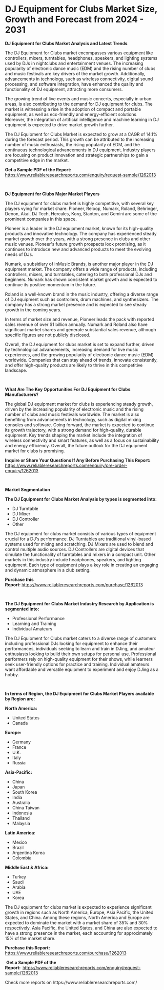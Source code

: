 <p><h1>DJ Equipment for Clubs Market Size, Growth and Forecast from 2024 - 2031</h1></p><p><strong>DJ Equipment for Clubs Market Analysis and Latest Trends</strong></p>
<p><p>The DJ Equipment for Clubs market encompasses various equipment like controllers, mixers, turntables, headphones, speakers, and lighting systems used by DJs in nightclubs and entertainment venues. The increasing popularity of electronic dance music (EDM) and the rising number of clubs and music festivals are key drivers of the market growth. Additionally, advancements in technology, such as wireless connectivity, digital sound processing, and software integration, have enhanced the quality and functionality of DJ equipment, attracting more consumers.</p><p>The growing trend of live events and music concerts, especially in urban areas, is also contributing to the demand for DJ equipment for clubs. The market is witnessing a rise in the adoption of compact and portable equipment, as well as eco-friendly and energy-efficient solutions. Moreover, the integration of artificial intelligence and machine learning in DJ equipment is expected to drive market growth further.</p><p>The DJ Equipment for Clubs Market is expected to grow at a CAGR of 14.1% during the forecast period. This growth can be attributed to the increasing number of music enthusiasts, the rising popularity of EDM, and the continuous technological advancements in DJ equipment. Industry players are focusing on product innovation and strategic partnerships to gain a competitive edge in the market.</p></p>
<p><strong>Get a Sample PDF of the Report:&nbsp;</strong> <a href="https://www.reliableresearchreports.com/enquiry/request-sample/1262013">https://www.reliableresearchreports.com/enquiry/request-sample/1262013</a></p>
<p>&nbsp;</p>
<p><strong>DJ Equipment for Clubs Major Market Players</strong></p>
<p><p>The DJ equipment for clubs market is highly competitive, with several key players vying for market share. Pioneer, Reloop, Numark, Roland, Behringer, Denon, Akai, DJ Tech, Hercules, Korg, Stanton, and Gemini are some of the prominent companies in this space.</p><p>Pioneer is a leader in the DJ equipment market, known for its high-quality products and innovative technology. The company has experienced steady market growth over the years, with a strong presence in clubs and other music venues. Pioneer's future growth prospects look promising, as it continues to introduce new and advanced products to meet the evolving needs of DJs.</p><p>Numark, a subsidiary of inMusic Brands, is another major player in the DJ equipment market. The company offers a wide range of products, including controllers, mixers, and turntables, catering to both professional DJs and beginners. Numark has shown consistent market growth and is expected to continue its positive momentum in the future.</p><p>Roland is a well-known brand in the music industry, offering a diverse range of DJ equipment such as controllers, drum machines, and synthesizers. The company has a strong market presence and is expected to see steady growth in the coming years.</p><p>In terms of market size and revenue, Pioneer leads the pack with reported sales revenue of over $1 billion annually. Numark and Roland also have significant market shares and generate substantial sales revenue, although specific figures are not publicly disclosed.</p><p>Overall, the DJ equipment for clubs market is set to expand further, driven by technological advancements, increasing demand for live music experiences, and the growing popularity of electronic dance music (EDM) worldwide. Companies that can stay ahead of trends, innovate consistently, and offer high-quality products are likely to thrive in this competitive landscape.</p></p>
<p>&nbsp;</p>
<p><strong>What Are The Key Opportunities For DJ Equipment for Clubs Manufacturers?</strong></p>
<p><p>The global DJ equipment market for clubs is experiencing steady growth, driven by the increasing popularity of electronic music and the rising number of clubs and music festivals worldwide. The market is also benefiting from advancements in technology, such as digital mixing consoles and software. Going forward, the market is expected to continue its growth trajectory, with a strong demand for high-quality, durable equipment. Key trends shaping the market include the integration of wireless connectivity and smart features, as well as a focus on sustainability and energy efficiency. Overall, the future outlook for the DJ equipment market for clubs is promising.</p></p>
<p><strong>Inquire or Share Your Questions If Any Before Purchasing This Report:</strong> <a href="https://www.reliableresearchreports.com/enquiry/pre-order-enquiry/1262013">https://www.reliableresearchreports.com/enquiry/pre-order-enquiry/1262013</a></p>
<p>&nbsp;</p>
<p><strong>Market Segmentation</strong></p>
<p><strong>The DJ Equipment for Clubs Market Analysis by types is segmented into:</strong></p>
<p><ul><li>DJ Turntable</li><li>DJ Mixer</li><li>DJ Controller</li><li>Other</li></ul></p>
<p><p>The DJ equipment for clubs market consists of various types of equipment crucial for a DJ's performance. DJ Turntables are traditional vinyl-based systems used for mixing and scratching. DJ Mixers are used to blend and control multiple audio sources. DJ Controllers are digital devices that simulate the functionality of turntables and mixers in a compact unit. Other markets in this industry include headphones, speakers, and lighting equipment. Each type of equipment plays a key role in creating an engaging and dynamic atmosphere in a club setting.</p></p>
<p><strong>Purchase this Report:&nbsp;</strong><a href="https://www.reliableresearchreports.com/purchase/1262013">https://www.reliableresearchreports.com/purchase/1262013</a></p>
<p>&nbsp;</p>
<p><strong>The DJ Equipment for Clubs Market Industry Research by Application is segmented into:</strong></p>
<p><ul><li>Professional Performance</li><li>Learning and Training</li><li>Individual Amateurs</li></ul></p>
<p><p>The DJ Equipment for Clubs market caters to a diverse range of customers including professional DJs looking for equipment to enhance their performances, individuals seeking to learn and train in DJing, and amateur enthusiasts looking to build their own setups for personal use. Professional performers rely on high-quality equipment for their shows, while learners seek user-friendly options for practice and training. Individual amateurs want affordable and versatile equipment to experiment and enjoy DJing as a hobby.</p></p>
<p>&nbsp;</p>
<p><strong>In terms of Region, the DJ Equipment for Clubs Market Players available by Region are:</strong></p>
<p>
    <p> <strong> North America: </strong>
        <ul>
            <li>United States</li>
            <li>Canada</li>
        </ul>
        </p> 
    <p> <strong> Europe: </strong>
        <ul>
            <li>Germany</li>
            <li>France</li>
            <li>U.K.</li>
            <li>Italy</li>
            <li>Russia</li>
        </ul>
        </p> 
    <p> <strong> Asia-Pacific: </strong>
        <ul>
            <li>China</li>
            <li>Japan</li>
            <li>South Korea</li>
            <li>India</li>
            <li>Australia</li>
            <li>China Taiwan</li>
            <li>Indonesia</li>
            <li>Thailand</li>
            <li>Malaysia</li>
        </ul>
        </p> 
    <p> <strong> Latin America: </strong>
        <ul>
            <li>Mexico</li>
            <li>Brazil</li>
            <li>Argentina Korea</li>
            <li>Colombia</li>
        </ul>
        </p> 
    <p> <strong> Middle East & Africa: </strong>
        <ul>
            <li>Turkey</li>
            <li>Saudi</li>
            <li>Arabia</li>
            <li>UAE</li>
            <li>Korea</li>
        </ul>
    </p>
    </p>
<p><p>The DJ equipment for clubs market is expected to experience significant growth in regions such as North America, Europe, Asia Pacific, the United States, and China. Among these regions, North America and Europe are expected to dominate the market with a market share of 35% and 30% respectively. Asia Pacific, the United States, and China are also expected to have a strong presence in the market, each accounting for approximately 15% of the market share.</p></p>
<p><strong>Purchase this Report: </strong><a href="https://www.reliableresearchreports.com/purchase/1262013">https://www.reliableresearchreports.com/purchase/1262013</a></p>
<p>&nbsp;<strong>Get a Sample PDF of the Report:&nbsp;&nbsp;</strong><a href="https://www.reliableresearchreports.com/enquiry/request-sample/1262013">https://www.reliableresearchreports.com/enquiry/request-sample/1262013</a></p>
<p><strong></strong></p>
<p>Check more reports on https://www.reliableresearchreports.com/</p>